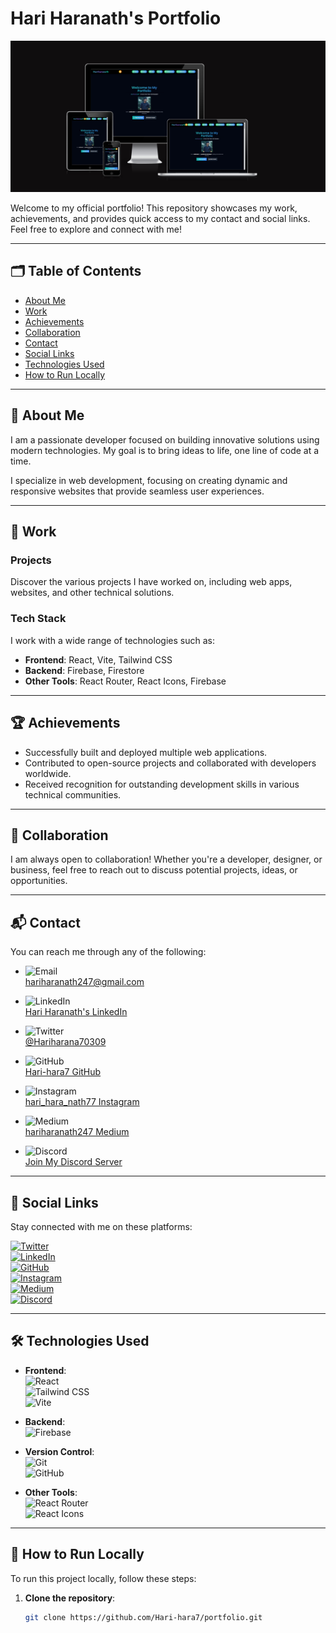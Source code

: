 # Hari Haranath's Portfolio

![Portfolio Banner](banner.png)

Welcome to my official portfolio! This repository showcases my work, achievements, and provides quick access to my contact and social links. Feel free to explore and connect with me!

---

## 🗂 Table of Contents
- [About Me](#about-me)
- [Work](#work)
- [Achievements](#achievements)
- [Collaboration](#collaboration)
- [Contact](#contact)
- [Social Links](#social-links)
- [Technologies Used](#technologies-used)
- [How to Run Locally](#how-to-run-locally)

---

## 👤 About Me

I am a passionate developer focused on building innovative solutions using modern technologies. My goal is to bring ideas to life, one line of code at a time.

I specialize in web development, focusing on creating dynamic and responsive websites that provide seamless user experiences.

---

## 💼 Work

### Projects
Discover the various projects I have worked on, including web apps, websites, and other technical solutions.

### Tech Stack
I work with a wide range of technologies such as:
- **Frontend**: React, Vite, Tailwind CSS
- **Backend**: Firebase, Firestore
- **Other Tools**: React Router, React Icons, Firebase

---

## 🏆 Achievements
- Successfully built and deployed multiple web applications.
- Contributed to open-source projects and collaborated with developers worldwide.
- Received recognition for outstanding development skills in various technical communities.

---

## 🤝 Collaboration

I am always open to collaboration! Whether you're a developer, designer, or business, feel free to reach out to discuss potential projects, ideas, or opportunities.

---

## 📬 Contact

You can reach me through any of the following:

- ![Email](https://img.shields.io/badge/Email-hariharanath247@gmail.com-informational?style=flat&logo=gmail)  
  [hariharanath247@gmail.com](mailto:hariharanath247@gmail.com)

- ![LinkedIn](https://img.shields.io/badge/LinkedIn-Connect-blue?style=flat&logo=linkedin)  
  [Hari Haranath's LinkedIn](https://www.linkedin.com/in/hari-hara-nath-a13583282/)

- ![Twitter](https://img.shields.io/badge/Twitter-@Hariharana70309-blue?style=flat&logo=twitter)  
  [@Hariharana70309](https://x.com/Hariharana70309)

- ![GitHub](https://img.shields.io/badge/GitHub-Hari--hara7-black?style=flat&logo=github)  
  [Hari-hara7 GitHub](https://github.com/Hari-hara7)

- ![Instagram](https://img.shields.io/badge/Instagram-@hari_hara_nath77-pink?style=flat&logo=instagram)  
  [hari_hara_nath77 Instagram](https://instagram.com/hari_hara_nath77)

- ![Medium](https://img.shields.io/badge/Medium-Follow-green?style=flat&logo=medium)  
  [hariharanath247 Medium](https://medium.com/@hariharanath247)

- ![Discord](https://img.shields.io/badge/Discord-Join%20Server-blueviolet?style=flat&logo=discord)  
  [Join My Discord Server](https://discord.gg/Xn8uyh4Js)

---

## 🔗 Social Links

Stay connected with me on these platforms:

[![Twitter](https://img.shields.io/badge/Twitter-Follow-blue?style=flat&logo=twitter)](https://x.com/Hariharana70309)  
[![LinkedIn](https://img.shields.io/badge/LinkedIn-Connect-blue?style=flat&logo=linkedin)](https://www.linkedin.com/in/hari-hara-nath-a13583282/)  
[![GitHub](https://img.shields.io/badge/GitHub-Follow-black?style=flat&logo=github)](https://github.com/Hari-hara7)  
[![Instagram](https://img.shields.io/badge/Instagram-Follow-pink?style=flat&logo=instagram)](https://instagram.com/hari_hara_nath77)  
[![Medium](https://img.shields.io/badge/Medium-Follow-green?style=flat&logo=medium)](https://medium.com/@hariharanath247)  
[![Discord](https://img.shields.io/badge/Discord-Join%20Server-blueviolet?style=flat&logo=discord)](https://discord.gg/Xn8uyh4Js)

---

## 🛠️ Technologies Used

- **Frontend**:  
  ![React](https://img.shields.io/badge/React-20232A?style=flat&logo=react&logoColor=61DAFB)  
  ![Tailwind CSS](https://img.shields.io/badge/Tailwind_CSS-38B2AC?style=flat&logo=tailwind-css&logoColor=white)  
  ![Vite](https://img.shields.io/badge/Vite-646CFF?style=flat&logo=vite&logoColor=white)

- **Backend**:  
  ![Firebase](https://img.shields.io/badge/Firebase-FFCA28?style=flat&logo=firebase&logoColor=white)

- **Version Control**:  
  ![Git](https://img.shields.io/badge/Git-F05032?style=flat&logo=git&logoColor=white)  
  ![GitHub](https://img.shields.io/badge/GitHub-181717?style=flat&logo=github&logoColor=white)

- **Other Tools**:  
  ![React Router](https://img.shields.io/badge/React_Router-CA4245?style=flat&logo=react-router&logoColor=white)  
  ![React Icons](https://img.shields.io/badge/React_Icons-61DAFB?style=flat&logo=react&logoColor=white)

---

## 📜 How to Run Locally

To run this project locally, follow these steps:

1. **Clone the repository**:
   ```bash
   git clone https://github.com/Hari-hara7/portfolio.git
